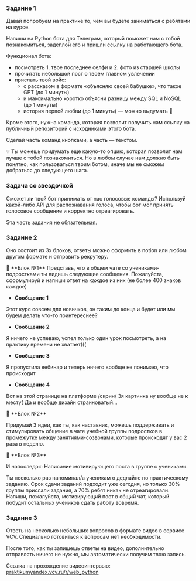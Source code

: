 ### **Задание 1**

Давай попробуем на практике то, чем вы будете заниматься с ребятами на курсе.

Напиши на Python бота для Телеграм, который поможет нам с тобой познакомиться, задеплой его и пришли ссылку на работающего бота.

Функционал бота:

- посмотреть 1. твое последнее селфи и 2. фото из старшей школы
- прочитать небольшой пост о твоём главном увлечении
- прислать твой войс:
    - с рассказом в формате «объясняю своей бабушке», что такое GPT (до 1 минуты)
    - и максимально коротко объясни разницу между SQL и NoSQL (до 1 минуты)
    - история первой любви (до 1 минуты) — можно выдумать 🤫

Кроме этого, нужна команда, которая позволит получить нам ссылку на публичный репозиторий с исходниками этого бота.

Сделай часть команд кнопками, а часть — текстом.

<aside>
💡 Ты можешь придумать еще какую-то опцию, которая позволит нам лучше с тобой познакомиться. Но в любом случае нам должно быть понятно, как пользоваться твоим ботом, иначе мы не сможем добраться до следующего шага.

</aside>

### Задача со звездочкой

Сможет ли твой бот принимать от нас голосовые команды? Используй какой-либо API для распознавания голоса, чтобы бот мог принять голосовое сообщение и корректно отреагировать.

Эта часть задания не обязательная.

### **Задание 2**

Оно состоит из 3х блоков, ответы можно оформить в notion или любом другом формате и отправить рекрутеру. 

<aside>
📌 **Блок №1** Представь, что в общем чате со учениками-подростками ты видишь следующие сообщения. Пожалуйста, сформулируй и напиши ответ на каждое из них (не более 400 знаков каждое)

</aside>

- **Сообщение 1**

Этот курс совсем для новичков, он таким до конца и будет или мы будем делать что-то поинтереснее?

- **Сообщение 2**

Я ничего не успеваю, успел только один урок посмотреть, а на практику времени не хватает(((

- **Сообщение 3**

Я пропустила вебинар и теперь ничего вообще не понимаю, что происходит

- **Сообщение 4**

Вот на этой странице на платформе /скрин/ 3я картинка ну вообще не к месту( Да и вообще дизайн странноватый…

<aside>
📌 **Блок №2**

</aside>

Придумай 3 идеи, как ты, как наставник, можешь поддерживать и стимулировать общение в чате учебной группы подростков в промежутке между занятиями-созвонами, которые происходят у вас 2 раза в неделю.

<aside>
📌 **Блок №3**

</aside>

И напоследок: Написание мотивирующего поста в группе с учениками.

Ты несколько раз напоминал/а ученикам о дедлайне по практическому заданию. Срок сдачи заданий подходит уже сегодня, но только 30% группы прислали задания, а 70% ребят никак не отреагировали. Напиши, пожалуйста, мотивирующий пост в общий чат, который побудит остальных учеников сдать работу вовремя.

### **Задание 3**

Ответь на несколько небольших вопросов в формате видео в сервисе VCV. Специально готовиться к вопросам нет необходимости.

После того, как ты запишешь ответы на видео, дополнительно отправлять ничего не нужно, мы автоматически получим твою запись.

Ссылка на прохождение видеоинтервью: [praktikumyandex.vcv.ru/r/web_python](http://praktikumyandex.vcv.ru/r/web_python)
